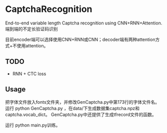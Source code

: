 # CaptchaRecognition
End-to-end variable length Captcha recognition using  CNN+RNN+Attention.  端到端的不定长验证码识别

目前encoder端可以选择使用CNN+RNN或CNN；decoder端有两种attention方式+不使用attention。

## TODO
- RNN + CTC loss

## Usage
把字体文件放入fonts文件夹，并修改GenCaptcha.py中第173行的字体文件名。
运行 python GenCaptcha.py ，在data/下生成数据集captcha.npz和captcha.vocab_dict。
GenCaptcha.py中还提供了生成tfrecord文件的函数。

运行 python main.py训练。
